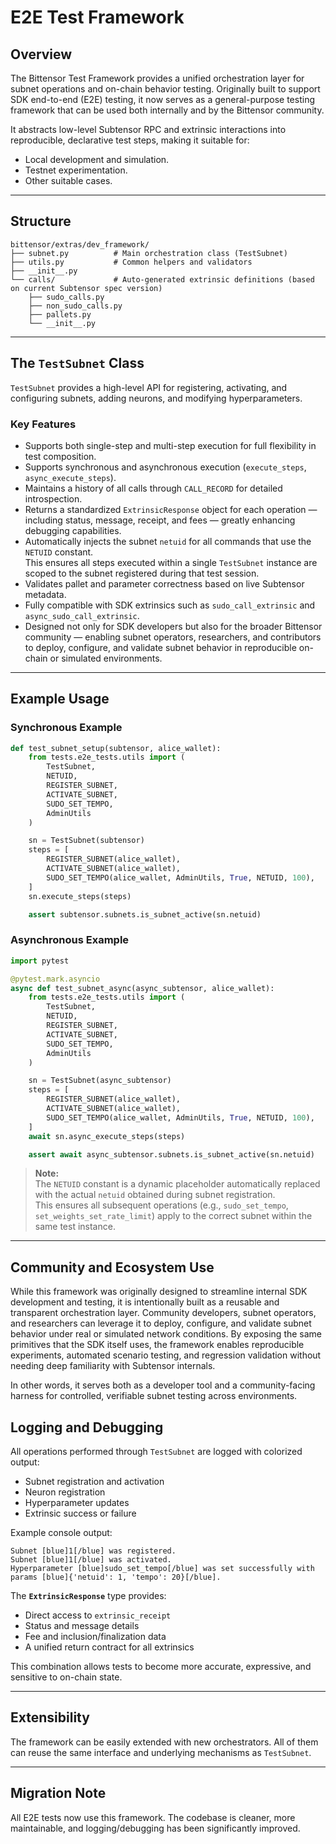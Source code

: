 # E2E Test Framework

## Overview
The Bittensor Test Framework provides a unified orchestration layer for subnet operations and on-chain behavior testing.
Originally built to support SDK end-to-end (E2E) testing, it now serves as a general-purpose testing framework that can 
be used both internally and by the Bittensor community.

It abstracts low-level Subtensor RPC and extrinsic interactions into reproducible, declarative test steps, making it 
suitable for:
- Local development and simulation.
- Testnet experimentation.
- Other suitable cases.
---

## Structure
```
bittensor/extras/dev_framework/
├── subnet.py          # Main orchestration class (TestSubnet)
├── utils.py           # Common helpers and validators
├── __init__.py
└── calls/             # Auto-generated extrinsic definitions (based on current Subtensor spec version)
    ├── sudo_calls.py
    ├── non_sudo_calls.py
    ├── pallets.py
    └── __init__.py
```

---

## The `TestSubnet` Class

`TestSubnet` provides a high-level API for registering, activating, and configuring subnets, adding neurons,  and 
modifying hyperparameters.

### Key Features
- Supports both single-step and multi-step execution for full flexibility in test composition.
- Supports synchronous and asynchronous execution (`execute_steps`, `async_execute_steps`).
- Maintains a history of all calls through `CALL_RECORD` for detailed introspection.
- Returns a standardized `ExtrinsicResponse` object for each operation — including status, message, receipt, and fees — 
  greatly enhancing debugging capabilities.
- Automatically injects the subnet `netuid` for all commands that use the `NETUID` constant.  
  This ensures all steps executed within a single `TestSubnet` instance are scoped to the subnet registered during that 
  test session.
- Validates pallet and parameter correctness based on live Subtensor metadata.
- Fully compatible with SDK extrinsics such as `sudo_call_extrinsic` and `async_sudo_call_extrinsic`.
- Designed not only for SDK developers but also for the broader Bittensor community — enabling subnet operators, 
  researchers, and contributors to deploy, configure, and validate subnet behavior in reproducible on-chain or simulated
  environments.

---

## Example Usage

### Synchronous Example
```python
def test_subnet_setup(subtensor, alice_wallet):
    from tests.e2e_tests.utils import (
        TestSubnet, 
        NETUID,
        REGISTER_SUBNET,
        ACTIVATE_SUBNET,
        SUDO_SET_TEMPO,
        AdminUtils
    )

    sn = TestSubnet(subtensor)
    steps = [
        REGISTER_SUBNET(alice_wallet),
        ACTIVATE_SUBNET(alice_wallet),
        SUDO_SET_TEMPO(alice_wallet, AdminUtils, True, NETUID, 100),
    ]
    sn.execute_steps(steps)

    assert subtensor.subnets.is_subnet_active(sn.netuid)
```

### Asynchronous Example
```python
import pytest

@pytest.mark.asyncio
async def test_subnet_async(async_subtensor, alice_wallet):
    from tests.e2e_tests.utils import (
        TestSubnet, 
        NETUID,
        REGISTER_SUBNET,
        ACTIVATE_SUBNET,
        SUDO_SET_TEMPO,
        AdminUtils
    )

    sn = TestSubnet(async_subtensor)
    steps = [
        REGISTER_SUBNET(alice_wallet),
        ACTIVATE_SUBNET(alice_wallet),
        SUDO_SET_TEMPO(alice_wallet, AdminUtils, True, NETUID, 100),
    ]
    await sn.async_execute_steps(steps)

    assert await async_subtensor.subnets.is_subnet_active(sn.netuid)
```

> **Note:**  
> The `NETUID` constant is a dynamic placeholder automatically replaced with the actual `netuid`
> obtained during subnet registration.  
> This ensures all subsequent operations (e.g., `sudo_set_tempo`, `set_weights_set_rate_limit`) apply
> to the correct subnet within the same test instance.

---

## Community and Ecosystem Use

While this framework was originally designed to streamline internal SDK development and testing, it is intentionally 
built as a reusable and transparent orchestration layer.
Community developers, subnet operators, and researchers can leverage it to deploy, configure, and validate subnet 
behavior under real or simulated network conditions.
By exposing the same primitives that the SDK itself uses, the framework enables reproducible experiments, automated 
scenario testing, and regression validation without needing deep familiarity with Subtensor internals.

In other words, it serves both as a developer tool and a community-facing harness for controlled, verifiable subnet 
testing across environments.

## Logging and Debugging
All operations performed through `TestSubnet` are logged with colorized output:
- Subnet registration and activation
- Neuron registration
- Hyperparameter updates
- Extrinsic success or failure

Example console output:
```
Subnet [blue]1[/blue] was registered.
Subnet [blue]1[/blue] was activated.
Hyperparameter [blue]sudo_set_tempo[/blue] was set successfully with params [blue]{'netuid': 1, 'tempo': 20}[/blue].
```

The **`ExtrinsicResponse`** type provides:
- Direct access to `extrinsic_receipt`
- Status and message details
- Fee and inclusion/finalization data
- A unified return contract for all extrinsics

This combination allows tests to become more accurate, expressive, and sensitive to on-chain state.

---

## Extensibility
The framework can be easily extended with new orchestrators.
All of them can reuse the same interface and underlying mechanisms as `TestSubnet`.

---

## Migration Note
All E2E tests now use this framework. The codebase is cleaner, more maintainable, and logging/debugging has been significantly improved.
